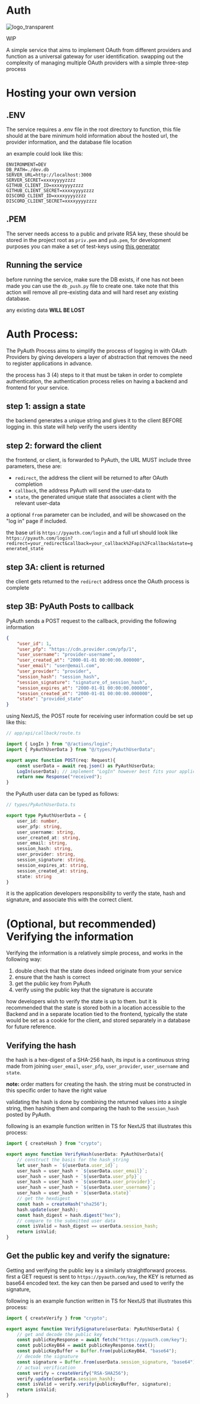 # Auth

![logo_transparent](https://github.com/Nyan-Doggo/PyAuth/assets/70441087/731afe91-139d-4f58-89e4-126518006699)

WIP

A simple service that aims to implement OAuth from different providers and function
as a universal gateway for user identification. swapping out the complexity
of managing multiple OAuth providers with a simple three-step process

# Hosting your own version

## .ENV
The service requires a .env file in the root directory to function,
this file should at the bare minimum hold information about the hosted url,
the provider information, and the database file location

an example could look like this:
```
ENVIRONMENT=DEV
DB_PATH=./dev.db
SERVER_URL=http://localhost:3000
SERVER_SECRET=xxxxyyyyzzzz
GITHUB_CLIENT_ID=xxxxyyyyzzzz
GITHUB_CLIENT_SECRET=xxxxyyyyzzzz
DISCORD_CLIENT_ID=xxxxyyyyzzzz
DISCORD_CLIENT_SECRET=xxxxyyyyzzzz
```

## .PEM
The server needs access to a public and private RSA key,
these should be stored in the project root as `priv.pem` and
`pub.pem`, for development purposes you can make a set of test-keys
using [this generator](https://cryptotools.net/rsagen)

## Running the service
before running the service, make sure the DB exists,
if one has not been made you can use the `db_push.py`
file to create one. take note that this action will remove all
pre-existing data and will hard reset any existing database.

any existing data **WILL BE LOST**

# Auth Process:

The PyAuth Process aims to simplify the process of logging in with OAuth Providers
by giving developers a layer of abstraction that removes the need to register
applications in advance.

the process has 3 (4) steps to it that must be taken in order to complete authentication,
the authentication process relies on having a backend and frontend for your
service.

## step 1: assign a state
the backend generates a unique string and gives it to the client BEFORE
logging in. this state will help verify the users identity

## step 2: forward the client
the frontend, or client, is forwarded to PyAuth, the URL MUST include three
parameters, these are:

* `redirect`, the address the client will be returned to after OAuth completion
* `callback`, the address PyAuth will send the user-data to
* `state`, the generated unique state that associates a client with the relevant user-data

a optional `from` parameter can be included, and will be showcased on the "log in" page if
included.

the base url is `https://pyauth.com/login` and a full url should look like
`https://pyauth.com/login?redirect=your_redirect&callback=your_callback%2Fapi%2Fcallback&state=generated_state`

## step 3A: client is returned
the client gets returned to the `redirect` address once the OAuth process is complete

## step 3B: PyAuth Posts to callback
PyAuth sends a POST request to the callback, providing the following information

```json
{
	"user_id": 1,
	"user_pfp": "https://cdn.provider.com/pfp/1",
	"user_username": "provider-username",
	"user_created_at": "2000-01-01 00:00:00.000000",
	"user_email": "user@email.com",
	"user_provider": "provider",
	"session_hash": "session_hash",
	"session_signature": "signature_of_session_hash",
	"session_expires_at": "2000-01-01 00:00:00.000000",
	"session_created_at": "2000-01-01 00:00:00.000000",
	"state": "provided_state"
}
```

using NextJS, the POST route for receiving user information could be set up
like this:

```ts
// app/api/callback/route.ts

import { LogIn } from "@/actions/login";
import { PyAuthUserData } from "@/types/PyAuthUserData";

export async function POST(req: Request){
	const userData = await req.json() as PyAuthUserData;
	LogIn(userData); // implement "LogIn" however best fits your application
	return new Response("received");
}
```

the PyAuth user data can be typed as follows:

```ts
// types/PyAuthUserData.ts

export type PyAuthUserData = {
	user_id: number,
	user_pfp: string,
	user_username: string,
	user_created_at: string,
	user_email: string,
	session_hash: string,
	user_provider: string,
	session_signature: string,
	session_expires_at: string,
	session_created_at: string,
	state: string
}
```

it is the application developers responsibility to verify the state, hash and signature,
and associate this with the correct client.

# (Optional, but recommended) Verifying the information

Verifying the information is a relatively simple process, and works in the following way:
1. double check that the state does indeed originate from your service
2. ensure that the hash is correct
3. get the public key from PyAuth
4. verify using the public key that the signature is accurate

how developers wish to verify the state is up to them. but it is recommended that
the state is stored both in a location accessible to the Backend and in a separate
location tied to the frontend, typically the state would be set as a cookie
for the client, and stored separately in a database for future reference.

## Verifying the hash
the hash is a hex-digest of a SHA-256 hash, its input is a continuous string
made from joining `user_email`, `user_pfp`, `user_provider`, `user_username` and `state`.

**note:** order matters for creating the hash. the string must be constructed in
this specific order to have the right value

validating the hash is done by combining the returned values into a single string,
then hashing them and comparing the hash to the `session_hash` posted by PyAuth.

following is an example function written in TS for NextJS that illustrates this process:

```ts
import { createHash } from "crypto";

export async function VerifyHash(userData: PyAuthUserData){
	// construct the basis for the hash_string
	let user_hash = `${userData.user_id}`;
	user_hash = user_hash + `${userData.user_email}`;
	user_hash = user_hash + `${userData.user_pfp}`;
	user_hash = user_hash + `${userData.user_provider}`;
	user_hash = user_hash + `${userData.user_username}`;
	user_hash = user_hash + `${userData.state}`
	// get the hexdigest
	const hash = createHash("sha256");
	hash.update(user_hash);
	const hash_digest = hash.digest("hex");
	// compare to the submitted user data
	const isValid = hash_digest == userData.session_hash;
	return isValid;
}
```

## Get the public key and verify the signature:

Getting and verifying the public key is a similarly straightforward process.
first a GET request is sent to `https://pyauth.com/key`, the KEY is returned
as base64 encoded text. the key can then be parsed and used to verify the signature,

following is an example function written in TS for NextJS that illustrates this process:

```ts
import { createVerify } from "crypto";

export async function VerifySignature(userData: PyAuthUserData) {
	// get and decode the public key
	const publicKeyResponse = await fetch("https://pyauth.com/key");
	const publicKeyB64 = await publicKeyResponse.text();
	const publicKeyBuffer = Buffer.from(publicKeyB64, "base64");
	// decode the signature
	const signature = Buffer.from(userData.session_signature, "base64");
	// actual verification
	const verify = createVerify("RSA-SHA256");
	verify.update(userData.session_hash);
	const isValid = verify.verify(publicKeyBuffer, signature);
	return isValid;
}
```
